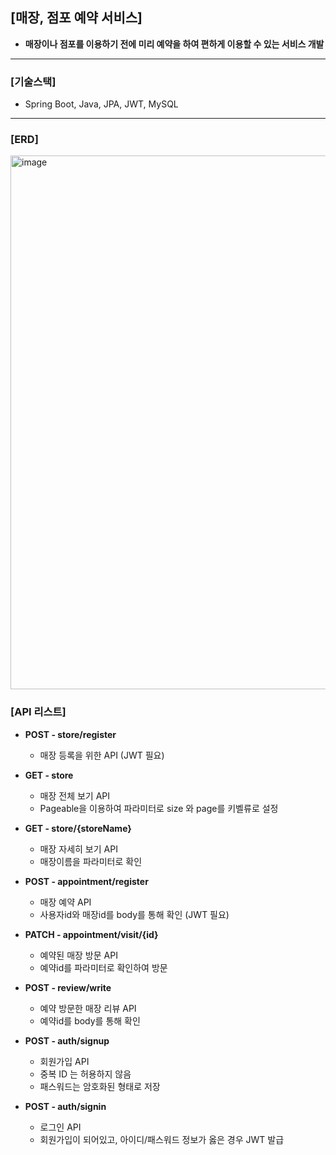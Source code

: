## [매장, 점포 예약 서비스]
* __매장이나 점포를 이용하기 전에 미리 예약을 하여 편하게 이용할 수 있는 서비스 개발__
    
------------------
### [기술스택]
* Spring Boot, Java, JPA, JWT, MySQL
------------------

### [ERD]
<img width="854" alt="image" src="https://github.com/HoChanLee/appointment/assets/106670454/f4463136-2cde-4ecd-bd04-4d83c4e2a619">


### [API 리스트]
* __POST - store/register__
    * 매장 등록을 위한 API (JWT 필요)


* __GET - store__
    * 매장 전체 보기 API
    * Pageable을 이용하여 파라미터로 size 와 page를 키벨류로 설정


* __GET - store/{storeName}__
    * 매장 자세히 보기 API
    * 매장이름을 파라미터로 확인


* __POST - appointment/register__
    * 매장 예약 API
    * 사용자id와 매장id를 body를 통해 확인 (JWT 필요)


* __PATCH - appointment/visit/{id}__
    * 예약된 매장 방문 API
    * 예약id를 파라미터로 확인하여 방문


* __POST - review/write__
  * 예약 방문한 매장 리뷰 API
  * 예약id를 body를 통해 확인


* __POST - auth/signup__
    * 회원가입 API
    * 중복 ID 는 허용하지 않음
    * 패스워드는 암호화된 형태로 저장


* __POST - auth/signin__
    * 로그인 API
    * 회원가입이 되어있고, 아이디/패스워드 정보가 옳은 경우 JWT 발급
